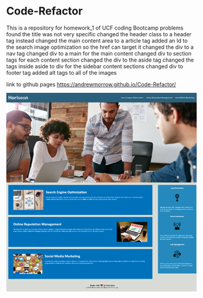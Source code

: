 # Code-Refactor
This is a repository for homework_1 of UCF coding Bootcamp
    problems found
the title was not very specific
changed the header class to a header tag instead
changed the main content area to a article tag
added an Id to the search image optimization so the href can target it 
changed the div to a nav tag
changed div to a main for the main content
changed div to section tags for each content section
changed the div to the aside tag
changed the tags inside aside to div for the sidebar content sections
changed div to footer tag
added alt tags to all of the images

link to github pages
https://andrewmorrow.github.io/Code-Refactor/


<img src="assets/images/horiseonScreenshot.png" >